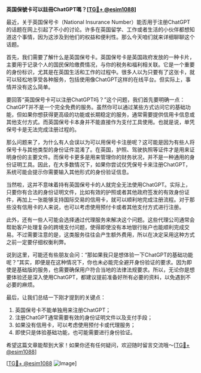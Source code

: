 **英国保號卡可以註冊ChatGPT嗎？[[TG💪+ @esim1088](https://t.me/s/esim1088)]**

最近，关于英国保号卡（National Insurance Number）能否用于注册ChatGPT的话题在网上引起了不小的讨论。许多在英国留学、工作或者生活的小伙伴都想知道这个事情，因为这涉及到他们的权益和便利性。那么今天咱们就来详细聊聊这个话题。

首先，我们需要了解什么是英国保号卡。英国保号卡是英国政府发放的一种卡片，主要用于记录个人的国民保险缴费情况，与你的税务和福利相关联。它是一个重要的身份标识，尤其是在英国生活和工作的过程中。很多人以为只要有了这张卡，就可以轻松地享受各种服务，包括使用像ChatGPT这样的在线平台。但实际上，事情并没有这么简单。

要回答“英国保号卡可以注册ChatGPT吗？”这个问题，我们首先要明确一点：ChatGPT并不是一个完全免费的服务。虽然你可以通过某些方式访问它的基础功能，但如果你想获得更高级的功能或长期稳定的服务，通常需要提供信用卡信息或其他支付方式。而英国保号卡本身并不能直接作为支付工具使用。也就是说，单凭保号卡是无法完成注册过程的。

那么问题来了，为什么有人会误以为可以用保号卡注册呢？这可能是因为有些人将保号卡与其他类型的身份证件混淆了。在英国，护照、驾驶执照等证件才是用来证明身份的主要文件。而保号卡更多是用来管理你的财务状况，并不是一种通用的身份证明工具。因此，在大多数情况下，如果你尝试仅凭保号卡来注册ChatGPT，系统可能会提示你需要输入其他形式的身份验证信息。

当然啦，这并不意味着持有英国保号卡的人就完全无法使用ChatGPT。实际上，只要你有合法的身份证明文件，比如有效的护照或者其他政府签发的有效身份证件，再加上一张能够支持国际交易的信用卡，就可以顺利地完成注册流程。对于那些没有信用卡的人来说，也可以考虑使用预付卡或者其他支付方式进行注册。

此外，还有一些人可能会选择通过代理服务来解决这个问题。这些代理公司通常会帮助客户处理复杂的跨境支付问题，使得即使没有本地银行账户也能顺利完成交易。不过需要注意的是，这类服务往往会产生额外费用，所以在决定采用这种方式之前一定要仔细权衡利弊。

说到这里，可能还有些朋友会问：“那如果我只是想体验一下ChatGPT的基础功能呢？”其实，即便是在这种情况下，你也未必能完全避开身份验证的要求。因为即使是基础版的服务，也需要确保用户符合当地的法律法规要求。所以，无论你是想要体验还是深入使用ChatGPT，都建议提前准备好所有必要的资料，以免遇到不必要的麻烦。

最后，让我们总结一下刚才提到的关键点：
1. 英国保号卡不能单独用来注册ChatGPT；
2. 注册ChatGPT通常需要有效的身份证明文件以及支付手段；
3. 如果没有信用卡，可以考虑使用预付卡或代理服务；
4. 即使只是体验基础功能，也可能需要进行身份验证。

希望这篇文章能帮到大家！如果你还有任何疑问，欢迎随时留言交流哦～[[TG💪+ @esim1088](https://t.me/s/esim1088)]

[[TG💪+ @esim1088](https://t.me/s/esim1088) ![Image](https://i.postimg.cc/4NQfJmqS/Snipaste-2025-05-13-00-14-12.png)]